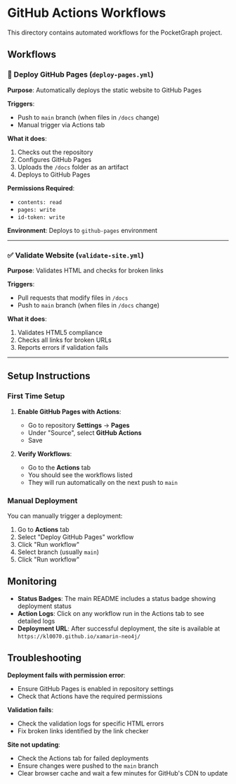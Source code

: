 # GitHub Actions Workflows

This directory contains automated workflows for the PocketGraph project.

## Workflows

### 🚀 Deploy GitHub Pages (`deploy-pages.yml`)

**Purpose**: Automatically deploys the static website to GitHub Pages

**Triggers**:
- Push to `main` branch (when files in `/docs` change)
- Manual trigger via Actions tab

**What it does**:
1. Checks out the repository
2. Configures GitHub Pages
3. Uploads the `/docs` folder as an artifact
4. Deploys to GitHub Pages

**Permissions Required**:
- `contents: read`
- `pages: write`
- `id-token: write`

**Environment**: Deploys to `github-pages` environment

---

### ✅ Validate Website (`validate-site.yml`)

**Purpose**: Validates HTML and checks for broken links

**Triggers**:
- Pull requests that modify files in `/docs`
- Push to `main` branch (when files in `/docs` change)

**What it does**:
1. Validates HTML5 compliance
2. Checks all links for broken URLs
3. Reports errors if validation fails

---

## Setup Instructions

### First Time Setup

1. **Enable GitHub Pages with Actions**:
   - Go to repository **Settings** → **Pages**
   - Under "Source", select **GitHub Actions**
   - Save

2. **Verify Workflows**:
   - Go to the **Actions** tab
   - You should see the workflows listed
   - They will run automatically on the next push to `main`

### Manual Deployment

You can manually trigger a deployment:

1. Go to **Actions** tab
2. Select "Deploy GitHub Pages" workflow
3. Click "Run workflow"
4. Select branch (usually `main`)
5. Click "Run workflow"

## Monitoring

- **Status Badges**: The main README includes a status badge showing deployment status
- **Action Logs**: Click on any workflow run in the Actions tab to see detailed logs
- **Deployment URL**: After successful deployment, the site is available at `https://kl0070.github.io/xamarin-neo4j/`

## Troubleshooting

**Deployment fails with permission error**:
- Ensure GitHub Pages is enabled in repository settings
- Check that Actions have the required permissions

**Validation fails**:
- Check the validation logs for specific HTML errors
- Fix broken links identified by the link checker

**Site not updating**:
- Check the Actions tab for failed deployments
- Ensure changes were pushed to the `main` branch
- Clear browser cache and wait a few minutes for GitHub's CDN to update

